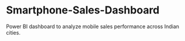 # Smartphone-Sales-Dashboard
Power BI dashboard to analyze mobile sales performance across Indian cities.
